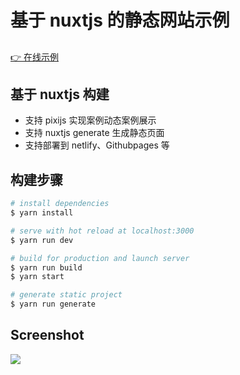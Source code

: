 # 基于 nuxtjs 的静态网站示例

##
[👉 在线示例](https://blissful-swanson-78f1fa.netlify.com/)

## 基于 nuxtjs 构建

- 支持 pixijs 实现案例动态案例展示
- 支持 nuxtjs generate 生成静态页面
- 支持部署到 netlify、Githubpages 等

## 构建步骤

``` bash
# install dependencies
$ yarn install

# serve with hot reload at localhost:3000
$ yarn run dev

# build for production and launch server
$ yarn run build
$ yarn start

# generate static project
$ yarn run generate
```

## Screenshot
![](https://github.com/baisheng/wepy2-homepage/blob/master/screenshot/screeshot.png?raw=true?raw=true)

